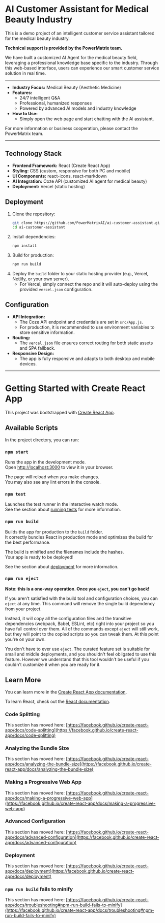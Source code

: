 # AI Customer Assistant for Medical Beauty Industry

This is a demo project of an intelligent customer service assistant tailored for the medical beauty industry.

**Technical support is provided by the PowerMatrix team.**

We have built a customized AI Agent for the medical beauty field, leveraging a professional knowledge base specific to the industry. Through this web-based interface, users can experience our smart customer service solution in real time.

---

- **Industry Focus:** Medical Beauty (Aesthetic Medicine)
- **Features:**
  - 24/7 intelligent Q&A
  - Professional, humanized responses
  - Powered by advanced AI models and industry knowledge
- **How to Use:**
  - Simply open the web page and start chatting with the AI assistant.

For more information or business cooperation, please contact the PowerMatrix team.

---

## Technology Stack

- **Frontend Framework:** React (Create React App)
- **Styling:** CSS (custom, responsive for both PC and mobile)
- **UI Components:** react-icons, react-markdown
- **AI Integration:** Coze API (customized AI agent for medical beauty)
- **Deployment:** Vercel (static hosting)

## Deployment

1. Clone the repository:
   ```bash
   git clone https://github.com/PowerMatrixAI/ai-customer-assistant.git
   cd ai-customer-assistant
   ```
2. Install dependencies:
   ```bash
   npm install
   ```
3. Build for production:
   ```bash
   npm run build
   ```
4. Deploy the `build` folder to your static hosting provider (e.g., Vercel, Netlify, or your own server).
   - For Vercel, simply connect the repo and it will auto-deploy using the provided `vercel.json` configuration.

## Configuration

- **API Integration:**
  - The Coze API endpoint and credentials are set in `src/App.js`.
  - For production, it is recommended to use environment variables to store sensitive information.
- **Routing:**
  - The `vercel.json` file ensures correct routing for both static assets and SPA fallback.
- **Responsive Design:**
  - The app is fully responsive and adapts to both desktop and mobile devices.

---

# Getting Started with Create React App

This project was bootstrapped with [Create React App](https://github.com/facebook/create-react-app).

## Available Scripts

In the project directory, you can run:

### `npm start`

Runs the app in the development mode.\
Open [http://localhost:3000](http://localhost:3000) to view it in your browser.

The page will reload when you make changes.\
You may also see any lint errors in the console.

### `npm test`

Launches the test runner in the interactive watch mode.\
See the section about [running tests](https://facebook.github.io/create-react-app/docs/running-tests) for more information.

### `npm run build`

Builds the app for production to the `build` folder.\
It correctly bundles React in production mode and optimizes the build for the best performance.

The build is minified and the filenames include the hashes.\
Your app is ready to be deployed!

See the section about [deployment](https://facebook.github.io/create-react-app/docs/deployment) for more information.

### `npm run eject`

**Note: this is a one-way operation. Once you `eject`, you can't go back!**

If you aren't satisfied with the build tool and configuration choices, you can `eject` at any time. This command will remove the single build dependency from your project.

Instead, it will copy all the configuration files and the transitive dependencies (webpack, Babel, ESLint, etc) right into your project so you have full control over them. All of the commands except `eject` will still work, but they will point to the copied scripts so you can tweak them. At this point you're on your own.

You don't have to ever use `eject`. The curated feature set is suitable for small and middle deployments, and you shouldn't feel obligated to use this feature. However we understand that this tool wouldn't be useful if you couldn't customize it when you are ready for it.

## Learn More

You can learn more in the [Create React App documentation](https://facebook.github.io/create-react-app/docs/getting-started).

To learn React, check out the [React documentation](https://reactjs.org/).

### Code Splitting

This section has moved here: [https://facebook.github.io/create-react-app/docs/code-splitting](https://facebook.github.io/create-react-app/docs/code-splitting)

### Analyzing the Bundle Size

This section has moved here: [https://facebook.github.io/create-react-app/docs/analyzing-the-bundle-size](https://facebook.github.io/create-react-app/docs/analyzing-the-bundle-size)

### Making a Progressive Web App

This section has moved here: [https://facebook.github.io/create-react-app/docs/making-a-progressive-web-app](https://facebook.github.io/create-react-app/docs/making-a-progressive-web-app)

### Advanced Configuration

This section has moved here: [https://facebook.github.io/create-react-app/docs/advanced-configuration](https://facebook.github.io/create-react-app/docs/advanced-configuration)

### Deployment

This section has moved here: [https://facebook.github.io/create-react-app/docs/deployment](https://facebook.github.io/create-react-app/docs/deployment)

### `npm run build` fails to minify

This section has moved here: [https://facebook.github.io/create-react-app/docs/troubleshooting#npm-run-build-fails-to-minify](https://facebook.github.io/create-react-app/docs/troubleshooting#npm-run-build-fails-to-minify)
